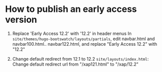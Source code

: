 # How to publish an early access version

1. Replace 'Early Access 12.2' with '12.2' in header menus
In `site/themes/hugo-bootswatch/layouts/partials`, edit navbar.html and navbar100.html.. navbar122.html, and replace "Early Access 12.2" with "12.2"

2. Change default redirect from 12.1 to 12.2
`site/layouts/index.html`: Change default redirect url from "/xap121.html" to "/xap/12.2"
